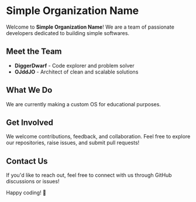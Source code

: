 # Simple Organization Name

Welcome to **Simple Organization Name**! We are a team of passionate developers dedicated to building simple softwares.

## Meet the Team

- **DiggerDwarf** - Code explorer and problem solver
- **OJddJO** - Architect of clean and scalable solutions

## What We Do

We are currently making a custom OS for educational purposes.

## Get Involved

We welcome contributions, feedback, and collaboration. Feel free to explore our repositories, raise issues, and submit pull requests!

## Contact Us

If you'd like to reach out, feel free to connect with us through GitHub discussions or issues!

Happy coding! 🚀

